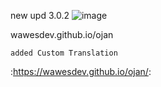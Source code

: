 
new upd 3.0.2
![image](https://github.com/user-attachments/assets/a5074022-84e0-4ef0-804c-00f61f27738c)



 wawesdev.github.io/ojan 

```ojn
added Custom Translation 

```


:https://wawesdev.github.io/ojan/:
